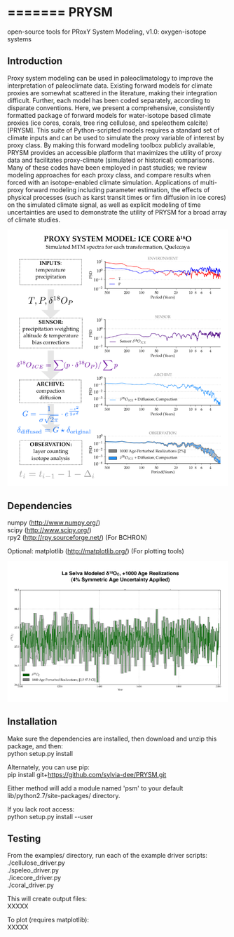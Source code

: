 =======
PRYSM
=====
open-source tools for PRoxY System Modeling, v1.0: oxygen-isotope systems

Introduction
---------------------------
Proxy system modeling can be used in paleoclimatology to improve the interpretation of 
paleoclimate data. Existing forward models for climate proxies are somewhat scattered in 
the literature, making their integration difficult. Further, each model has been coded 
separately, according to disparate conventions. Here, we present a comprehensive, consistently 
formatted package of forward models for water-isotope based climate proxies (ice cores, corals, 
tree ring cellulose, and speleothem calcite) [PRYSM]. This suite of Python-scripted models requires
a standard set of climate inputs and can be used to simulate the proxy variable of interest by proxy class. 
By making this forward modeling toolbox publicly available, PRYSM provides an accessible platform that maximizes
the utility of proxy data and facilitates proxy-climate (simulated or historical) comparisons. Many of these codes 
have been employed in past studies; we review modeling approaches for each proxy class, and compare 
results when forced with an isotope-enabled climate simulation. Applications of multi-proxy forward 
modeling including parameter estimation, the effects of physical processes (such as karst transit times 
or firn diffusion in ice cores) on the simulated climate signal, as well as explicit modeling of 
time uncertainties are used to demonstrate the utility of PRYSM for a broad array of climate studies. 

![Icecore Proxy System Model](examples/images/PSM_icecore_ex.png)

Dependencies
---------------------------
numpy (http://www.numpy.org/)  
scipy (http://www.scipy.org/)  
rpy2 (http://rpy.sourceforge.net/) (For BCHRON)  

Optional:
  matplotlib (http://matplotlib.org/) (For plotting tools)
  
![Age Uncertainties](examples/images/age_uncertainties.png)

Installation
---------------------------
Make sure the dependencies are installed, then download and unzip this package, and then:  
  python setup.py install

Alternately, you can use pip:  
  pip install git+https://github.com/sylvia-dee/PRYSM.git

Either method will add a module named 'psm' to your default lib/python2.7/site-packages/ directory.

If you lack root access:  
 python setup.py install --user

Testing
---------------------------
From the examples/ directory, run each of the example driver scripts:  
./cellulose_driver.py  
./speleo_driver.py  
./icecore_driver.py  
./coral_driver.py  

This will create output files:  
XXXXX

To plot (requires matplotlib):  
XXXXX

